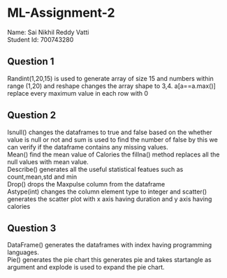 # ML-Assignment-2
Name: Sai Nikhil Reddy Vatti <br/>
Student Id: 700743280 <br/>

## Question 1
Randint(1,20,15) is used to generate array of size 15 and numbers within range (1,20) and reshape changes the array shape to 3,4. a[a==a.max()] replace every maximum value in each row with 0
## Question 2
Isnull() changes the dataframes to true and false based on the whether value is null or not and sum is used to find the number of false by this we can verify if the dataframe contains any missing values. <br/>
Mean() find the mean value of Calories the fillna() method replaces all the null values with mean value.<br/>
Describe() generates all the useful statistical featues such as count,mean,std and min<br/>
Drop() drops the Maxpulse column from the dataframe<br/>
Astype(int) changes the column element type to integer and scatter() generates the scatter plot with x axis having duration and y axis having calories<br/>
## Question 3
DataFrame() generates the dataframes with index having programming languages.<br/>
Pie() generates the pie chart this generates pie and takes startangle as argument and explode is used to expand the pie chart.
